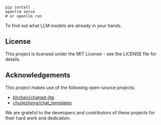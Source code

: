 ```
pip install .
openllm serve
# or openllm run
```
To find out what LLM models are already in your hands.

License
-------

This project is licensed under the MIT License - see the LICENSE file for details.

Acknowledgements
----------------

This project makes use of the following open-source projects:

* [blrchen/chatgpt-lite](https://github.com/blrchen/chatgpt-lite)
* [chujiezheng/chat_templates](https://github.com/chujiezheng/chat_templates)

We are grateful to the developers and contributors of these projects for their hard work and dedication.
